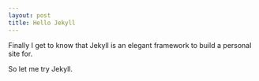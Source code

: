 ```yaml
---
layout: post
title: Hello Jekyll
---
```


Finally I get to know that Jekyll is an elegant framework to build a personal site for.

So let me try Jekyll.

